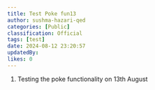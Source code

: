 ```yaml
---
title: Test Poke fun13
author: sushma-hazari-qed
categories: [Public]
classification: Official
tags: [test]
date: 2024-08-12 23:20:57 
updatedBy: 
likes: 0
---
```


1. Testing the poke functionality on 13th August